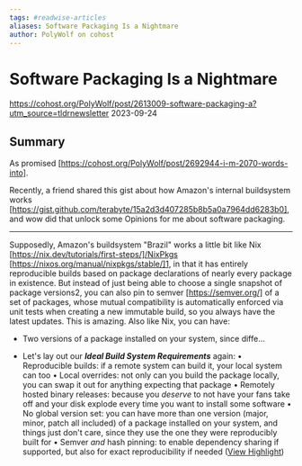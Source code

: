 ```yaml
---
tags: #readwise-articles
aliases: Software Packaging Is a Nightmare
author: PolyWolf on cohost
---
```

# Software Packaging Is a Nightmare

https://cohost.org/PolyWolf/post/2613009-software-packaging-a?utm_source=tldrnewsletter
2023-09-24
## Summary
As promised [https://cohost.org/PolyWolf/post/2692944-i-m-2070-words-into].

Recently, a friend shared this gist about how Amazon's internal buildsystem works [https://gist.github.com/terabyte/15a2d3d407285b8b5a0a7964dd6283b0], and wow did that unlock some Opinions for me about software packaging.

----------------------------------------

Supposedly, Amazon's buildsystem "Brazil" works a little bit like Nix [https://nix.dev/tutorials/first-steps/]/NixPkgs [https://nixos.org/manual/nixpkgs/stable/]1, in that it has entirely reproducible builds based on package declarations of nearly every package in existence. But instead of just being able to choose a single snapshot of package versions2, you can also pin to semver [https://semver.org/] of a set of packages, whose mutual compatibility is automatically enforced via unit tests when creating a new immutable build, so you always have the latest updates. This is amazing. Also like Nix, you can have:

 * Two versions of a package installed on your system, since diffe...

- Let's lay out our ***Ideal Build System Requirements*** again:
  • Reproducible builds: if a remote system can build it, your local system can too
  • Local overrides: not only can you build the package locally, you can swap it out for anything expecting that package
  • Remotely hosted binary releases: because you *deserve* to not have your fans take off and your disk explode every time you want to install some software
  • No global version set: you can have more than one version (major, minor, patch all included) of a package installed on your system, and things just don't care, since they use the one they were reproducibly built for
  • Semver *and* hash pinning: to enable dependency sharing if supported, but also for exact reproducibility if needed ([View Highlight](https://read.readwise.io/read/01hbmcnck2sscm2hfeg57qkwk1))
